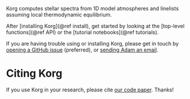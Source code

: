 Korg computes stellar spectra from 1D model atmospheres and linelists assuming local thermodynamic equilibrium.

After [installing Korg](@ref install), get started by looking at the [top-level functions](@ref API) or the [tutorial notebooks](@ref tutorials).

If you are having trouble using or installing Korg, please get in touch by [opening a GitHub issue](https://github.com/ajwheeler/Korg.jl/issues) (preferred), or [sending Adam an email](mailto:wheeler.883@osu.edu).

# Citing Korg
If you use Korg in your research, please cite [our code paper](https://ui.adsabs.harvard.edu/abs/2023AJ....165...68W/abstract).  Thanks!
